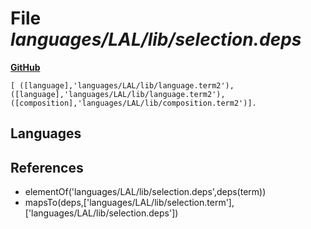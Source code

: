# File _languages/LAL/lib/selection.deps_
**[GitHub](https://github.com/softlang/yas/blob/master/languages/LAL/lib/selection.deps)**
```
[ ([language],'languages/LAL/lib/language.term2'), ([language],'languages/LAL/lib/language.term2'), ([composition],'languages/LAL/lib/composition.term2')].
```

## Languages

## References
* elementOf('languages/LAL/lib/selection.deps',deps(term))
* mapsTo(deps,['languages/LAL/lib/selection.term'],['languages/LAL/lib/selection.deps'])
